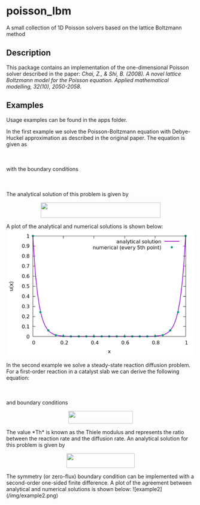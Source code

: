 # poisson_lbm

A small collection of 1D Poisson solvers based on the lattice Boltzmann method

## Description

This package contains an implementation of the one-dimensional Poisson solver described in the paper: *Chai, Z., & Shi, B. (2008). A novel lattice Boltzmann model for the Poisson equation. Applied mathematical modelling, 32(10), 2050-2058*.

## Examples

Usage examples can be found in the apps folder.

In the first example we solve the Poisson-Boltzmann equation with Debye-Huckel approximation as described in the original paper. The equation is given as <p align="center"><img src="/tex/b4a47de1c803eaf694a47143105e00f8.svg?invert_in_darkmode&sanitize=true" align=middle width=78.2611302pt height=14.202794099999998pt/></p> with the boundary conditions <p align="center"><img src="/tex/df7e036bd6299896c47c653a3ec83df1.svg?invert_in_darkmode&sanitize=true" align=middle width=149.41399934999998pt height=16.438356pt/></p>
The analytical solution of this problem is given by <p align="center"><img src="/tex/e95d7217ee0ba2eb8d99b0450be460dc.svg?invert_in_darkmode&sanitize=true" align=middle width=320.3030391pt height=40.6935375pt/></p> A plot of the analytical and numerical solutions is shown below: ![example1](/img/example1.png)

In the second example we solve a steady-state reaction diffusion problem. For a first-order reaction in a catalyst slab we can derive the following equation:
<p align="center"><img src="/tex/8ad3d4c874e01f5947e9ad8917636ba0.svg?invert_in_darkmode&sanitize=true" align=middle width=90.61106505pt height=14.7671601pt/></p> and boundary conditions <p align="center"><img src="/tex/db89a8e5b7e96440b5d9add48c2a638d.svg?invert_in_darkmode&sanitize=true" align=middle width=171.48135014999997pt height=33.81208709999999pt/></p> The value *Th* is known as the Thiele modulus and represents the ratio between the reaction rate and the diffusion rate. An analytical solution for this problem is given by <p align="center"><img src="/tex/4f9f04585fef865177bedb4d60efe0a5.svg?invert_in_darkmode&sanitize=true" align=middle width=181.71932625pt height=38.83491479999999pt/></p> 
The symmetry (or zero-flux) boundary condition can be implemented with a second-order one-sided finite difference. A plot of the agreement between analytical and numerical solutions is shown below: ![example2](/img/example2.png)